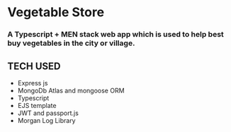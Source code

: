 <div style={{textAlign: "center"}}>
<h1>
  Vegetable Store
 </h1>
 <h3>
  A Typescript + MEN stack web app which is used to help best buy vegetables in the city or village.
 </h3>
</div>

<h2>
  TECH USED
</h2>

<ul>
  <li>Express js</li>
  <li>MongoDb Atlas and mongoose ORM</li>
  <li>Typescript</li>
  <li>EJS template</li>
  <li>JWT and passport.js</li>
  <li>Morgan Log Library</li>
</ul>
